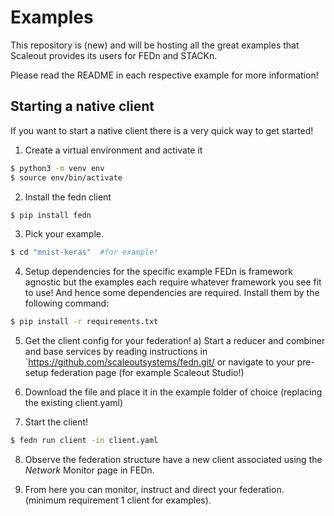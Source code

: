# Examples

This repository is (new) and will be hosting all the great examples that Scaleout provides its users for FEDn and STACKn.

Please read the README in each respective example for more information!


## Starting a native client
If you want to start a native client there is a very quick way to get started!

1. Create a virtual environment and activate it
```bash
$ python3 -m venv env
$ source env/bin/activate
```


2. Install the fedn client
```bash
$ pip install fedn
```

3. Pick your example.
```bash
$ cd "mnist-keras"  #for example!
```

4. Setup dependencies for the specific example
FEDn is framework agnostic but the examples each require whatever framework you see fit to use! And hence some dependencies are required. Install them by the following command:
```bash
$ pip install -r requirements.txt
``` 

5. Get the client config for your federation!
a) Start a reducer and combiner and base services by reading instructions in `https://github.com/scaleoutsystems/fedn.git/ or navigate to your pre-setup federation page (for example Scaleout Studio!)

6. Download the file and place it in the example folder of choice (replacing the existing client.yaml)

7. Start the client!
```bash
$ fedn run client -in client.yaml
```
8. Observe the federation structure have a new client associated using the _Network_ Monitor page in FEDn.

9. From here you can monitor, instruct and direct your federation.
(minimum requirement 1 client for examples).





